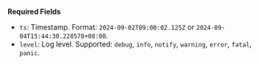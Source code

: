 **Required Fields**

- `ts`: Timestamp. Format: `2024-09-02T09:00:02.125Z` or `2024-09-04T15:44:30.228578+08:00`.
- `level`: Log level. Supported: `debug`, `info`, `notify`, `warning`, `error`, `fatal`, `panic`.
